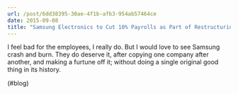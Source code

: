 ```yaml
---
url: /post/6dd38395-30ae-4f1b-afb3-954ab57464ce
date: 2015-09-08
title: "Samsung Electronics to Cut 10% Payrolls as Part of Restructuring Measure"
---
```


I feel bad for the employees, I really do. But I would love to see Samsung crash and burn. They do deserve it, after copying one company after another, and making a furtune off it; without doing a single original good thing in its history.



(#blog)